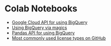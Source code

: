 # Colab Notebooks
- [Google Cloud API for using BigQuery](https://github.com/connected-bsamadi/colab-notebooks/blob/master/Using_BigQuery_with_Cloud_API.ipynb)
- [Using BigQuery via magics](https://github.com/connected-bsamadi/colab-notebooks/blob/master/Using_BigQuery_via_magics.ipynb)
- [Pandas API for using BigQuery](https://github.com/connected-bsamadi/colab-notebooks/blob/master/Using_BigQuery_with_Pandas_API.ipynb)
- [Most commonly used license types on GitHub](https://github.com/connected-bsamadi/colab-notebooks/blob/master/Most_Commonly_Used_License_Types_on_GitHub.ipynb)
